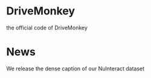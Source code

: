 # DriveMonkey
the official code of DriveMonkey

# News
We release the dense caption of our NuInteract dataset
